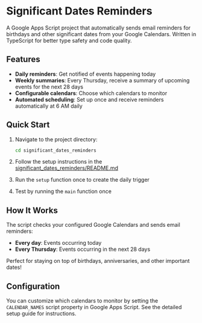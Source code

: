 # Significant Dates Reminders

A Google Apps Script project that automatically sends email reminders for birthdays and other significant dates from your Google Calendars. Written in TypeScript for better type safety and code quality.

## Features

- **Daily reminders**: Get notified of events happening today
- **Weekly summaries**: Every Thursday, receive a summary of upcoming events for the next 28 days
- **Configurable calendars**: Choose which calendars to monitor
- **Automated scheduling**: Set up once and receive reminders automatically at 6 AM daily

## Quick Start

1. Navigate to the project directory:
   ```bash
   cd significant_dates_reminders
   ```

2. Follow the setup instructions in the [significant_dates_reminders/README.md](significant_dates_reminders/README.md)

3. Run the `setup` function once to create the daily trigger

4. Test by running the `main` function once

## How It Works

The script checks your configured Google Calendars and sends email reminders:
- **Every day**: Events occurring today
- **Every Thursday**: Events occurring in the next 28 days

Perfect for staying on top of birthdays, anniversaries, and other important dates!

## Configuration

You can customize which calendars to monitor by setting the `CALENDAR_NAMES` script property in Google Apps Script. See the detailed setup guide for instructions.
